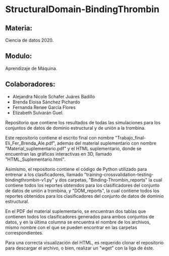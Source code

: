 # StructuralDomain-BindingThrombin

## Materia: 
Ciencia de datos 2020. 
## Modulo:
Aprendizaje de Máquina. 
## Colaboradores: 
- Alejandra Nicole Schafer Juáres Badillo
- Brenda Eloisa Sánchez Pichardo 
- Fernanda Renee García Flores 
- Elizabeth Sulvarán Guel. 

Repositorio que contiene los resultados de todas las simulaciones para los conjuntos de datos de dominio estructural y de unión a la trombina.     



Este repositorio contiene el escrito final con nombre "Trabajo_final-Eli_Fer_Brenda_Ale.pdf", además del material suplementario con nombre "Material_suplementario.pdf" y el HTML suplementario, donde se encuentran las gráficas interactivas en 3D, llamado "HTML_Suplementario.html".      

Asimismo, el repositorio contiene el código de Python utilizado para entrenar a los clasificadores, llamado "training-crossvalidation-testing-bindingthrombin-v1.py" y dos carpetas, "Binding-Thrombin_reports" la cual contiene todos los reportes obtenidos para los clasificadores del conjunto de datos de unión a trombina, y "DOM_reports", la cual contiene todos los reportes obtenidos para los clasificadores del conjunto de datos de dominio estructural.     

En el PDF del material suplementario, se encuentran dos tablas que contienen todos los clasificadores generados para ambos conjuntos de datos, y en la última columna se encuentra el nombre de los archivos, mismo nombre con el que se pueden encontrar en las carpetas correspondientes.     

Para una correcta visualización del HTML, es requerido clonar el repositorio para descargar el archivo, o bien, realizar un "wget" con la liga de éste.     

